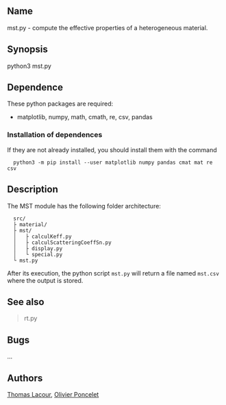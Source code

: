 Name
----

mst.py - compute the effective properties of a heterogeneous material.

Synopsis
--------

   python3 mst.py

Dependence
----------

These python packages are required:

- matplotlib, numpy, math, cmath, re, csv, pandas


### Installation of dependences

If they are not already installed, you should install them with the command

      python3 -m pip install --user matplotlib numpy pandas cmat mat re csv

Description
-----------

The MST module has the following folder architecture:

      src/
      ├ material/
      ├ mst/
      │   ├ calculKeff.py
      │   ├ calculScatteringCoeffSn.py
      │   ├ display.py
      │   └ special.py
      └ mst.py

After its execution, the python script `mst.py` will return a file named `mst.csv` where the output is stored.

See also
--------

> rt.py

Bugs
----

...

Authors
------

[Thomas Lacour], [Olivier Poncelet]

  [Thomas Lacour]: mailto:thomas.lacour@u-bordeaux.fr
  [Olivier Poncelet]: mailto:olivier.poncelet@u-bordeaux
